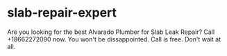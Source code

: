 # slab-repair-expert
Are you looking for the best Alvarado Plumber for Slab Leak Repair? Call +18662272090 now. You won't be dissappointed. Call is free. Don't wait at all.
